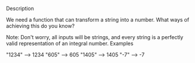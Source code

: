 Description

We need a function that can transform a string into a number. What ways of achieving this do you know?

Note: Don't worry, all inputs will be strings, and every string is a perfectly valid representation of an integral number.
Examples

"1234" --> 1234
"605"  --> 605
"1405" --> 1405
"-7" --> -7

